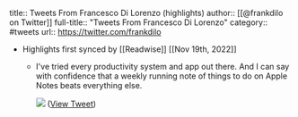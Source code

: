 title:: Tweets From Francesco Di Lorenzo (highlights)
author:: [[@frankdilo on Twitter]]
full-title:: "Tweets From Francesco Di Lorenzo"
category:: #tweets
url:: https://twitter.com/frankdilo

- Highlights first synced by [[Readwise]] [[Nov 19th, 2022]]
	- I've tried every productivity system and app out there. And I can say with confidence that a weekly running note of things to do on Apple Notes beats everything else. 
	  
	  ![](https://pbs.twimg.com/media/FhhB-75VIAI_aA4.jpg) ([View Tweet](https://twitter.com/frankdilo/status/1592095027626315777))